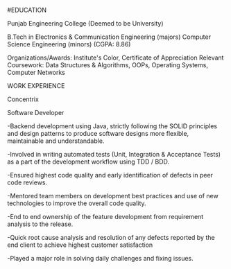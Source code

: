 #EDUCATION

Punjab Engineering College (Deemed to be University) 

B.Tech in Electronics & Communication Engineering (majors) Computer Science Engineering (minors) (CGPA: 8.86)

Organizations/Awards:
Institute's Color, Certificate of Appreciation 
Relevant Coursework:
Data Structures & Algorithms, OOPs, Operating Systems, Computer Networks 

WORK EXPERIENCE

Concentrix 

Software Developer

-Backend development using Java, strictly following the SOLID principles and design patterns to produce software designs more flexible, maintainable and understandable. 

-Involved in writing automated tests (Unit, Integration & Acceptance Tests) as a part of the development workflow using TDD / BDD. 

-Ensured highest code quality and early identification of defects in peer code reviews. 

-Mentored team members on development best practices and use of new technologies to improve the overall code quality. 

-End to end ownership of the feature development from requirement analysis to the release. 

-Quick root cause analysis and resolution of any defects reported by the end client to achieve highest customer satisfaction 

-Played a major role in solving daily challenges and fixing issues. 

